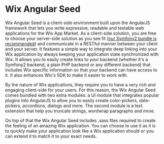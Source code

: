 Wix Angular Seed
=========

Wix Angular Seed is a client-side environment built upon the AngularJS framework that lets you write expressive, readable
and testable web applications for the Wix App Market. As a client-side solution, you are free to choose your server-side
solution as you see fit ([our Symfony2 bundle is recommended](https://github.com/ranm8/WixFrameworkBundle)) and communicate
in a RESTful manner between your client and your server. It features a simple way to integrate deep linking into your Wix
application by always keeping your application state synchronized with Wix. It allows you to easily create links to your
backend (whether it's a Symfony2 backend, a plain PHP backend or any different backend) that includes Wix specific information
so that your backend can have access to it. It also enhances Wix's SDK to make it easier to work with.

By the nature of Wix applications, they require you to have a very rich and engaging client-side for your users. For this
reason, the Wix Angular Seed comes bundled with two extra modules: a UI module that integrates popular plugins into AngularJS
to allow you to easily create color-pickers, date-pickers, accordions, dialogs and more. The second module is a text extension
that help you truncate strings, wordwrap paragraphs and mroe.

On top of that the Wix Angular Seed includes .sass files required to create the feeling of an amazing Wix application.
You can choose to use it as it is to quickly make your application look like a Wix application should or you can extend it
to match it to your exact needs.